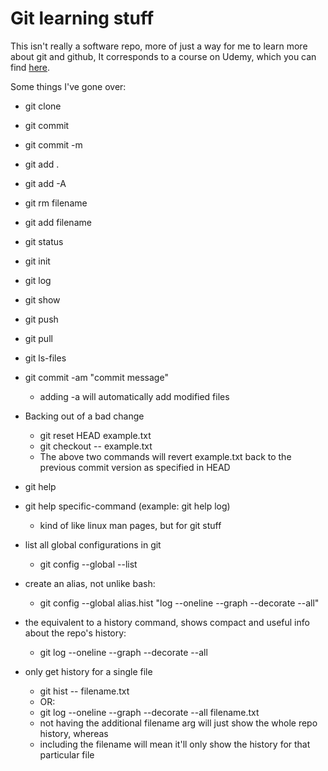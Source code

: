 # Git learning stuff

This isn't really a software repo, more of just a way for me to learn more about git and github, It corresponds to a course on Udemy, which you can find [here](https://www.udemy.com/github-ultimate/).

Some things I've gone over:
- git clone
- git commit
- git commit -m
- git add .
- git add -A
- git rm filename
- git add filename
- git status
- git init
- git log
- git show
- git push
- git pull
- git ls-files
- git commit -am "commit message"
	- adding -a will automatically add modified files
- Backing out of a bad change
	- git reset HEAD example.txt
	- git checkout -- example.txt
	- The above two commands will revert example.txt back to the previous commit version as specified in HEAD
- git help 
- git help specific-command (example: git help log)
	- kind of like linux man pages, but for git stuff

- list all global configurations in git
	- git config --global --list
- create an alias, not unlike bash:
	- git config --global alias.hist "log --oneline --graph --decorate --all"
- the equivalent to a history command, shows compact and useful info about the repo's history:
	- git log --oneline --graph --decorate --all
- only get history for a single file
	- git hist -- filename.txt
	- OR:
	- git log --oneline --graph --decorate --all filename.txt
	- not having the additional filename arg will just show the whole repo history, whereas
	- including the filename will mean it'll only show the history for that particular file



